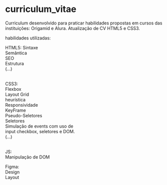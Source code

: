 # curriculum_vitae

Curriculum desenvolvido para praticar habilidades propostas em cursos das instituições: Origamid e Alura.
Atualização de CV HTML5 e CSS3.

habilidades utilizadas:

HTML5:
Sintaxe <br>
Semântica <br>
SEO<br>
Estrutura<br>
(...)<br><br>

CSS3:<br>
Flexbox<br>
Layout Grid<br>
heurística<br>
Responsividade<br>
KeyFrame<br>
Pseudo-Seletores<br>
Seletores<br>
Simulação de events com uso de<br>
input checkbox, seletores e DOM.<br>
(...)<br><br>

JS:<br>
Manipulação de DOM<br>

Figma:<br>
Design<br>
Layout
